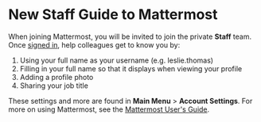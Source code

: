 # New Staff Guide to Mattermost

When joining Mattermost, you will be invited to join the private **Staff** team. Once [signed in](https://docs.mattermost.com/help/getting-started/signing-in.html), help colleagues get to know you by:

1. Using your full name as your username (e.g. leslie.thomas)
2. Filling in your full name so that it displays when viewing your profile
3. Adding a profile photo
4. Sharing your job title

These settings and more are found in **Main Menu** > **Account Settings**. For more on using Mattermost, see the [Mattermost User's Guide](https://docs.mattermost.com/help/getting-started/welcome-to-mattermost.html).
